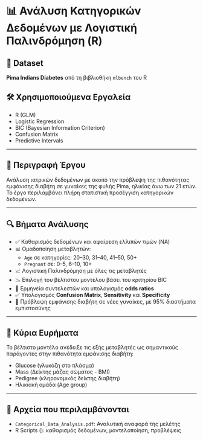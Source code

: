 # 📊 Ανάλυση Κατηγορικών Δεδομένων με Λογιστική Παλινδρόμηση (R)

## 📁 Dataset
**Pima Indians Diabetes** από τη βιβλιοθήκη `mlbench` του R

## 🛠️ Χρησιμοποιούμενα Εργαλεία
- R (GLM)
- Logistic Regression
- BIC (Bayesian Information Criterion)
- Confusion Matrix
- Predictive Intervals

---

## 🧠 Περιγραφή Έργου

Ανάλυση ιατρικών δεδομένων με σκοπό την πρόβλεψη της πιθανότητας εμφάνισης διαβήτη σε γυναίκες της φυλής Pima, ηλικίας άνω των 21 ετών. Το έργο περιλαμβάνει πλήρη στατιστική προσέγγιση κατηγορικών δεδομένων.

---

## 🔍 Βήματα Ανάλυσης

- ✅ Καθαρισμός δεδομένων και αφαίρεση ελλιπών τιμών (NA)
- 📊 Ομαδοποίηση μεταβλητών: 
  - `Age` σε κατηγορίες: 20–30, 31–40, 41–50, 50+
  - `Pregnant` σε: 0–5, 6–10, 10+
- 📈 Λογιστική Παλινδρόμηση με όλες τις μεταβλητές
- 📉 Επιλογή του βέλτιστου μοντέλου βάσει του κριτηρίου BIC
- 🧾 Ερμηνεία συντελεστών και υπολογισμός **odds ratios**
- ✅ Υπολογισμός **Confusion Matrix**, **Sensitivity** και **Specificity**
- 🔮 Πρόβλεψη εμφάνισης διαβήτη σε νέες γυναίκες, με 95% διαστήματα εμπιστοσύνης

---

## 📌 Κύρια Ευρήματα

Το βέλτιστο μοντέλο ανέδειξε τις εξής μεταβλητές ως σημαντικούς παράγοντες στην πιθανότητα εμφάνισης διαβήτη:

- Glucose (γλυκόζη στο πλάσμα)
- Mass (Δείκτης μάζας σώματος - BMI)
- Pedigree (κληρονομικός δείκτης διαβήτη)
- Ηλικιακή ομάδα (Age group)

---

## 📁 Αρχεία που περιλαμβάνονται

- `Categorical_Data_Analysis.pdf`: Αναλυτική αναφορά της μελέτης
- R Scripts (): καθαρισμός δεδομένων, μοντελοποίηση, προβλέψεις
